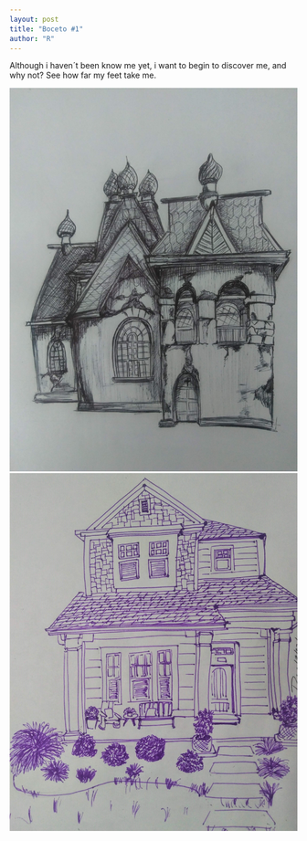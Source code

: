 ```yaml
---
layout: post
title: "Boceto #1"
author: "R"
---
```


Although i haven´t been know me yet, i want to begin to discover me, and why not? See how far my feet take me.


<img title="Casa" alt="" src="../assets/blog_images/dibujos/18-03-2021.jpg">

<img title="Casa" alt="" src="/blog_images/dibujos/17-03-2021.jpg">